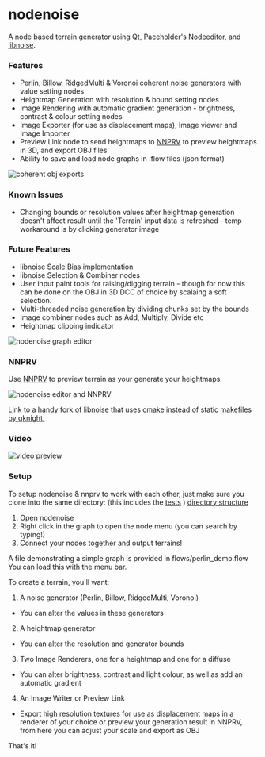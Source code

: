 # nodenoise

A node based terrain generator using Qt, [Paceholder's Nodeeditor](https://github.com/paceholder/nodeeditor), and [libnoise](http://libnoise.sourceforge.net/index.html).

### Features

* Perlin, Billow, RidgedMulti & Voronoi coherent noise generators with value setting nodes
* Heightmap Generation with resolution & bound setting nodes
* Image Rendering with automatic gradient generation - brightness, contrast & colour setting nodes
* Image Exporter (for use as displacement maps), Image viewer and Image Importer
* Preview Link node to send heightmaps to [NNPRV](https://github.com/aarondemolder/NNPRV) to preview heightmaps in 3D, and export OBJ files
* Ability to save and load node graphs in .flow files (json format)

![coherent obj exports](https://i.imgur.com/YQU32K9.png)

### Known Issues

* Changing bounds or resolution values after heightmap generation doesn't affect result until the 'Terrain' input data is refreshed - temp workaround is by clicking generator image

### Future Features

* libnoise Scale Bias implementation
* libnoise Selection & Combiner nodes
* User input paint tools for raising/digging terrain - though for now this can be done on the OBJ in 3D DCC of choice by scalaing a soft selection.
* Multi-threaded noise generation by dividing chunks set by the bounds
* Image combiner nodes such as Add, Multiply, Divide etc
* Heightmap clipping indicator

![nodenoise graph editor](https://i.imgur.com/OIOE8md.jpg)

### NNPRV

Use [NNPRV](https://github.com/aarondemolder/NNPRV) to preview terrain as your generate your heightmaps.

![nodenoise editor and NNPRV](https://i.imgur.com/Kzemjit.jpg)

Link to a [handy fork of libnoise that uses cmake instead of static makefiles by qknight.](https://github.com/qknight/libnoise)


### Video

[![video preview](https://img.youtube.com/vi/8fXhktoyAAU/maxresdefault.jpg)](https://www.youtube.com/watch?v=8fXhktoyAAU)

### Setup
To setup nodenoise & nnprv to work with each other, just make sure you clone into the same directory: (this includes the [tests](https://github.com/aarondemolder/nodenoise_tests) )
[directory structure](https://i.imgur.com/6pfZ0bh.png)

1. Open nodenoise
2. Right click in the graph to open the node menu (you can search by typing!)
3. Connect your nodes together and output terrains!

A file demonstrating a simple graph is provided in flows/perlin_demo.flow
You can load this with the menu bar.

To create a terrain, you'll want:

1. A noise generator (Perlin, Billow, RidgedMulti, Voronoi)
  - You can alter the values in these generators
2. A heightmap generator
  - You can alter the resolution and generator bounds
3. Two Image Renderers, one for a heightmap and one for a diffuse
  - You can alter brightness, contrast and light colour, as well as add an automatic gradient
4. An Image Writer or Preview Link
  - Export high resolution textures for use as displacement maps in a renderer of your choice or preview your generation result in NNPRV, from here you can adjust your scale and export as OBJ

That's it!
